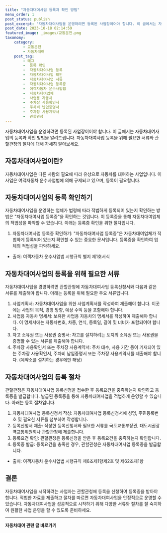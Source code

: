 ```yaml
---
title: "자동차대여사업 등록과 확인 방법"
menu_order: 1
post_status: publish
post_excerpt: '자동차대여사업을 운영하려면 등록된 사업장이어야 합니다. 이 글에서는 자동차대여사업의 등록과 확인 방법을 알려드립니다. 자동차대여사업 등록을 위해 필요한 서류와 관할관청의 절차에 대해 자세히 알아보세요.'
post_date: 2023-10-18 02:14:59
featured_image: _images/교통운전.png
taxonomy:
    category:
        - 교통운전
        - 자동차대여
    post_tag:
        - 태그
        -  등록 확인
        -  자동차대여사업 등록
        -  자동차대여사업 확인
        -  자동차대여사업 서류
        -  자동차대여사업 등록증
        -  여객자동차 운수사업법
        -  자동차대여업체
        -  사업용 자동차
        -  주차장 사용확인서
        -  주차비 납입증명서
        -  주차장 사용계약서
        -  관할관청
---
```



자동차대여사업을 운영하려면 등록된 사업장이어야 합니다. 이 글에서는 자동차대여사업의 등록과 확인 방법을 알려드립니다. 자동차대여사업 등록을 위해 필요한 서류와 관할관청의 절차에 대해 자세히 알아보세요.

## 자동차대여사업이란?

자동차대여사업은 다른 사람의 필요에 따라 유상으로 자동차를 대여하는 사업입니다. 이 사업은 여객자동차 운수사업법에 의해 규제되고 있으며, 등록이 필요합니다.

## 자동차대여사업의 등록 확인하기

자동차대여사업을 운영하는 업체가 법령에 따라 적법하게 등록되어 있는지 확인하는 방법은 "자동차대여사업 등록증"을 확인하는 것입니다. 이 등록증을 통해 자동차대여업체의 적법성을 파악할 수 있습니다. 아래는 등록증 확인을 위한 절차입니다.

1. 자동차대여사업 등록증 확인하기: "자동차대여사업 등록증"은 자동차대여업체가 적법하게 등록되어 있는지 확인할 수 있는 중요한 문서입니다. 등록증을 확인하여 업체의 적법성을 파악하세요.

- 출처: 여객자동차 운수사업법 시행규칙 별지 제1호서식

## 자동차대여사업의 등록을 위해 필요한 서류

자동차대여사업을 경영하려면 관할관청에 자동차대여사업 등록신청서와 다음과 같은 서류를 제출해야 합니다. 아래는 등록을 위해 필요한 주요 서류입니다.

1. 사업계획서: 자동차대여사업을 위한 사업계획서를 작성하여 제출해야 합니다. 이곳에는 사업의 목적, 경영 방향, 예상 수익 등을 포함해야 합니다.
2. 사업용 자동차 명세서: 보유한 사업용 자동차의 명세서를 작성하여 제출해야 합니다. 이 명세서에는 자동차번호, 차종, 연식, 등록일, 길이 및 너비가 포함되어야 합니다.
3. 차고 소유권 또는 사용권 증명서: 차고를 설치하려는 토지의 소유권 또는 사용권을 증명할 수 있는 서류를 제출해야 합니다.
4. 주차장 사용확인서 또는 주차장 사용계약서: 주차 대수, 사용 기간 등이 기재되어 있는 주차장 사용확인서, 주차비 납입증명서 또는 주차장 사용계약서를 제출해야 합니다. (예약소를 설치하는 경우에만 해당)

## 자동차대여사업의 등록 절차

관할관청은 자동차대여사업 등록신청을 접수한 후 등록요건을 충족하는지 확인하고 등록증을 발급합니다. 발급된 등록증을 통해 자동차대여사업을 적법하게 운영할 수 있습니다. 아래는 등록 절차입니다.

1. 자동차대여사업 등록신청서 작성: 자동차대여사업 등록신청서에 성명, 주민등록번호 및 필요한 서류를 첨부하여 작성합니다.
2. 등록신청서 제출: 작성한 등록신청서와 필요한 서류를 국토교통부장관, 대도시권광역교통위원회나 관할관청에 제출합니다.
3. 등록요건 확인: 관할관청은 등록신청을 받은 후 등록요건을 충족하는지 확인합니다.
4. 등록증 발급: 등록요건을 충족한 경우, 관할관청은 자동차대여사업 등록증을 발급합니다.

- 출처: 여객자동차 운수사업법 시행규칙 제6조제1항제2호 및 제62조제1항

## 결론

자동차대여사업을 시작하려는 사업자는 관할관청에 등록을 신청하여 등록증을 받아야 합니다. 적법한 자료를 제출하고 절차를 따르면 자동차대여사업을 안정적으로 운영할 수 있습니다. 자동차대여사업을 성공적으로 시작하기 위해 다양한 서류와 절차를 잘 숙지하여 원활한 사업 운영을 할 수 있도록 준비하세요.

<!-- wp:separator -->
<hr class="wp-block-separator has-alpha-channel-opacity"/>
<!-- /wp:separator -->

<!-- wp:group {"backgroundColor":"base","layout":{"type":"constrained"}} -->
<div class="wp-block-group has-base-background-color has-background"><!-- wp:paragraph {"align":"center","fontSize":"medium"} -->
<p class="has-text-align-center has-large-font-size"><strong>자동차대여 관련 글 바로가기</strong></p>
<!-- /wp:paragraph -->


<!-- wp:latest-posts
{"categories":[{"id":1513,"count":19,"description":"","link":"https://uknowlaw.com/category/%ec%9e%90%eb%8f%99%ec%b0%a8%eb%8c%80%ec%97%ac/","name":"자동차대여","slug":"자동차대여","taxonomy":"category","parent":0,"meta":[],"_links":{"self":[{"href":"https://uknowlaw.com/wp-json/wp/v2/categories/1513"}],"collection":[{"href":"https://uknowlaw.com/wp-json/wp/v2/categories"}],"about":[{"href":"https://uknowlaw.com/wp-json/wp/v2/taxonomies/category"}],"wp:post_type":[{"href":"https://uknowlaw.com/wp-json/wp/v2/posts?categories=1513"}],"curies":[{"name":"wp","href":"https://api.w.org/{rel}","templated":true}]}}],"postsToShow":100,"excerptLength":28,"postLayout":"grid","columns":2,"featuredImageAlign":"left","featuredImageSizeSlug":"large","fontSize":16px} /--></div>
<!-- /wp:group -->